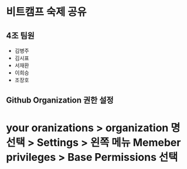 # 비트캠프 숙제 공유
## 4조 팀원
- 김병주
- 김시표
- 서재환
- 이희승
- 조장호
## Github Organization 권한 설정
# your oranizations > organization 명 선택 > Settings > 왼쪽 메뉴 Memeber privileges > Base Permissions 선택
